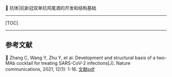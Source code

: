 👏 抗体|抗新冠双单抗鸡尾酒的开发和结构基础

---
[TOC]

---



## 参考文献
📜 Zhang C, Wang Y, Zhu Y, et al. Development and structural basis of a two-MAb cocktail for treating SARS-CoV-2 infections[J]. Nature communications, 2021, 12(1): 1-16. [文献pdf](./抗体抗新冠双单抗鸡尾酒的开发和结构基础/41467_2020_Article_20465.pdf)